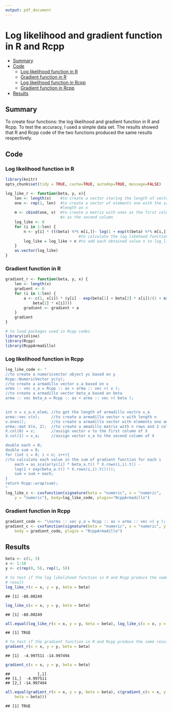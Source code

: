 ```yaml
---
output: pdf_document
---
```

 
# Log likelihood and gradient function in R and Rcpp
* [Summary](#summary)
* [Code](#code)
    * [Log likelihood function in R](#log-likelihood-function-in-r)
    * [Gradient function in R](#gradient-function-in-r)
    * [Log likelihood function in Rcpp](#log-likelihood-function-in-rcpp)
    * [Gradient function in Rcpp](#gradient-function-in-rcpp)
* [Results](#results)

## Summary

To create four functions: the log likelihood and gradient function in R and Rcpp. To test the accuracy, I used a simple data set. The results showed that R and Rcpp code of the two functions produced the same results respectively.

## Code    
### Log likelihood function in R

```r
library(knitr)
opts_chunk$set(tidy = TRUE, cache=TRUE, autodep=TRUE, message=FALSE)

log_like_r <- function(beta, y, x){
    len <- length(x)    #to create a vector storing the length of vector x
    one <- rep(1, len)  #to create a vector of elements one with the same 
                        #length as x
    m <- cbind(one, x)  #to create a matrix with ones as the first column and
                        #x as the second column
    log_like <- 0
    for (i in 1:len) {
        n <- y[i] * (t(beta) %*% m[i,])- log(1 + exp(t(beta) %*% m[i,]))
                                #to calculate the log likehood function for each i
        log_like = log_like + n #to add each obtained value n to log_like
    }
    as.vector(log_like)
}
```

### Gradient function in R

```r
gradient_r <- function(beta, y, x) {
    len <- length(x)
    gradient <- 0
    for (i in 1:len) {
        a <- c(1, x[i]) * (y[i] - exp(beta[1] + beta[2] * x[i])/(1 + exp(beta[1] + 
            beta[2] * x[i])))
        gradient <- gradient + a
    }
    gradient
}
```



```r
# to load packages used in Rcpp codes
library(inline)
library(Rcpp)
library(RcppArmadillo)
```

### Log likelihood function in Rcpp    

```r
log_like_code <- "
//to create a numericvector object yc based on y
Rcpp::NumericVector yc(y); 
//to create a armadillo vector x_a based on x
arma :: vec x_a = Rcpp :: as < arma :: vec >( x ); 
//to create a armadillo vector beta_a based on beta    
arma :: vec beta_a = Rcpp :: as < arma :: vec >( beta );
    

int n = x_a.n_elem; //to get the length of armadillo vectro x_a
arma::vec v(n);     //to create a armadillo vector v with length n
v.ones();           //to create a armadillo vector with elements one and length n
arma::mat X(n, 2);  //to create a amadillo matrix with n rows and 2 columns
X.col(0) = v;       //assign vector v to the first column of X
X.col(1) = x_a;     //assign vector x_a to the second column of X

double each = 0; 
double sum = 0;
for (int i = 0; i < n; i++){
//to calculate each value in the sum of gradient function for each i
    each = as_scalar(yc[i] * beta_a.t() * X.rows(i,i).t() -
    log(1 + exp(beta_a.t() * X.rows(i,i).t())));
    sum = sum + each;
}
return Rcpp::wrap(sum);
"
log_like_c <- cxxfunction(signature(beta = "numeric", x = "numeric",
    y = "numeric"), body=log_like_code, plugin="RcppArmadillo")
```

### Gradient function in Rcpp  

```r
gradient_code <- "\narma :: vec y_a = Rcpp :: as < arma :: vec >( y ); \narma :: vec x_a = Rcpp :: as < arma :: vec >( x );\narma :: vec beta_a = Rcpp :: as < arma :: vec >( beta );\n\nint n = x_a.n_elem; \narma::vec v(n); \nv.ones(); //to create a vector of elements ones\narma::mat X(n, 2);\nX.col(0) = v; \nX.col(1) = x_a;\n\narma::vec each(2); \narma::vec sum(2);\nsum.zeros();\nfor (int i = 0; i < n; i++){\n    each = X.rows(i,i).t() * (y_a[i] - (exp(beta_a.t() * X.rows(i,i).t()) \n    / (1 + exp(beta_a.t() * X.rows(i,i).t()))));\n    sum = sum + each;\n}\nreturn wrap(sum);\n"
gradient_c <- cxxfunction(signature(beta = "numeric", x = "numeric", y = "numeric"), 
    body = gradient_code, plugin = "RcppArmadillo")
```

## Results


```r
beta <- c(1, 5)
x <- 1:10
y <- c(rep(0, 5), rep(1, 5))

# to test if the log likelihood function in R and Rcpp produce the same
# result
log_like_r(x = x, y = y, beta = beta)
```

```
## [1] -80.00249
```

```r
log_like_c(x = x, y = y, beta = beta)
```

```
## [1] -80.00249
```

```r
all.equal(log_like_r(x = x, y = y, beta = beta), log_like_c(x = x, y = y, beta = beta))
```

```
## [1] TRUE
```

```r
# to test if the gradient function in R and Rcpp produce the same result
gradient_r(x = x, y = y, beta = beta)
```

```
## [1]  -4.997511 -14.997494
```

```r
gradient_c(x = x, y = y, beta = beta)
```

```
##            [,1]
## [1,]  -4.997511
## [2,] -14.997494
```

```r
all.equal(gradient_r(x = x, y = y, beta = beta), c(gradient_c(x = x, y = y, 
    beta = beta)))
```

```
## [1] TRUE
```




